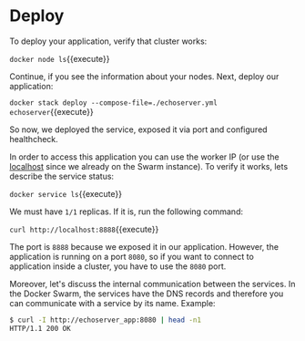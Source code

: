# Deploy

To deploy your application, verify that cluster works:

`docker node ls`{{execute}}

Continue, if you see the information about your nodes. Next, deploy our application:

`docker stack deploy --compose-file=./echoserver.yml echoserver`{{execute}}

So now, we deployed the service, exposed it via port and configured healthcheck.

In order to access this application you can use the worker IP (or use the [localhost](http://localhost) since we already on the Swarm instance). To verify it works, lets describe the service status:

`docker service ls`{{execute}}

We must have `1/1` replicas. If it is, run the following command:

`curl http://localhost:8888`{{execute}}

The port is `8888` because we exposed it in our application. However, the application is running on a port `8080`, so if you want to connect to application inside a cluster, you have to use the `8080` port.

Moreover, let's discuss the internal communication between the services. In the Docker Swarm, the services have the DNS records and therefore you can communicate with a service by its name. Example:

```bash
$ curl -I http://echoserver_app:8080 | head -n1
HTTP/1.1 200 OK
```
